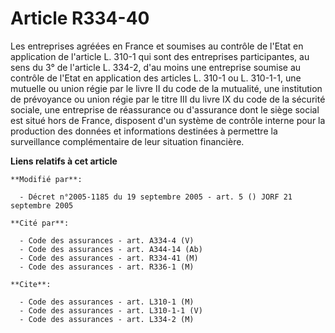 # Article R334-40

Les entreprises agréées en France et soumises au contrôle de l'Etat en application de l'article L. 310-1 qui sont des
entreprises participantes, au sens du 3° de l'article L. 334-2, d'au moins une entreprise soumise au contrôle de l'Etat en
application des articles L. 310-1 ou L. 310-1-1, une mutuelle ou union régie par le livre II du code de la mutualité, une
institution de prévoyance ou union régie par le titre III du livre IX du code de la sécurité sociale, une entreprise de
réassurance ou d'assurance dont le siège social est situé hors de France, disposent d'un système de contrôle interne pour la
production des données et informations destinées à permettre la surveillance complémentaire de leur situation financière.

**Liens relatifs à cet article**

	**Modifié par**:

	  - Décret n°2005-1185 du 19 septembre 2005 - art. 5 () JORF 21 septembre 2005

	**Cité par**:

	  - Code des assurances - art. A334-4 (V)
	  - Code des assurances - art. A344-14 (Ab)
	  - Code des assurances - art. R334-41 (M)
	  - Code des assurances - art. R336-1 (M)

	**Cite**:

	  - Code des assurances - art. L310-1 (M)
	  - Code des assurances - art. L310-1-1 (V)
	  - Code des assurances - art. L334-2 (M)
